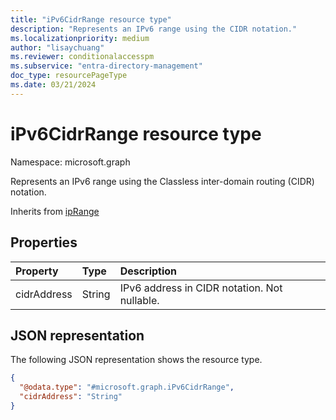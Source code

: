 ```yaml
---
title: "iPv6CidrRange resource type"
description: "Represents an IPv6 range using the CIDR notation."
ms.localizationpriority: medium
author: "lisaychuang"
ms.reviewer: conditionalaccesspm
ms.subservice: "entra-directory-management"
doc_type: resourcePageType
ms.date: 03/21/2024
---
```


# iPv6CidrRange resource type

Namespace: microsoft.graph

Represents an IPv6 range using the Classless inter-domain routing (CIDR) notation.

Inherits from [ipRange](../resources/iprange.md)

## Properties

| Property     | Type        | Description |
|:-------------|:------------|:------------|
|cidrAddress|String|IPv6 address in CIDR notation. Not nullable.|

## JSON representation

The following JSON representation shows the resource type.

<!-- {
  "blockType": "resource",
  "optionalProperties": [

  ],
  "@odata.type": "microsoft.graph.iPv6CidrRange",
  "baseType": "microsoft.graph.ipRange"
}-->

```json
{
  "@odata.type": "#microsoft.graph.iPv6CidrRange", 
  "cidrAddress": "String"
}
```

<!-- uuid: 16cd6b66-4b1a-43a1-adaf-3a886856ed98
2019-02-04 14:57:30 UTC -->
<!-- {
  "type": "#page.annotation",
  "description": "iPv6CidrRange resource",
  "keywords": "",
  "section": "documentation",
  "tocPath": ""
}-->
